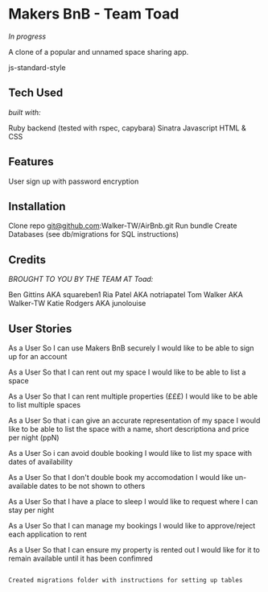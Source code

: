 # Makers BnB - Team Toad #

*In progress* 

A clone of a popular and unnamed space sharing app. 

js-standard-style

## Tech Used ##

*built with:*

Ruby backend (tested with rspec, capybara)
Sinatra 
Javascript
HTML & CSS

## Features ##

User sign up with password encryption 


## Installation ##

Clone repo git@github.com:Walker-TW/AirBnb.git
Run bundle 
Create Databases (see db/migrations for SQL instructions)

## Credits ##

*BROUGHT TO YOU BY THE TEAM AT Toad:*

Ben Gittins AKA squareben1
Ria Patel AKA notriapatel
Tom Walker AKA Walker-TW
Katie Rodgers AKA junolouise


## User Stories ##

As a User
So I can use Makers BnB securely 
I would like to be able to sign up for an account

As a User
So that I can rent out my space
I would like to be able to list a space

As a User
So that I can rent multiple properties (£££)
I would like to be able to list multiple spaces

As a User
So that i can give an accurate representation of my space
I would like to be able to list the space with a name, short descriptiona and price per night (ppN)

As a User
So i can avoid double booking 
I would like to list my space with dates of availability

As a User
So that I don't double book my accomodation
I would like un-available dates to be not shown to others

As a User
So that I have a place to sleep
I would like to request where I can stay per night

As a User
So that I can manage my bookings 
I would like to approve/reject each application to rent 

As a User
So that I can ensure my property is rented out
I would like for it to remain available until it has been confimred

``````

Created migrations folder with instructions for setting up tables